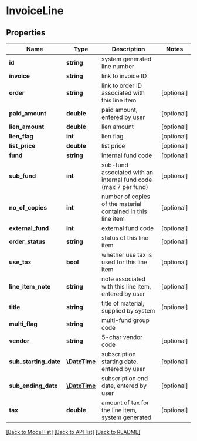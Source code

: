 # InvoiceLine

## Properties
Name | Type | Description | Notes
------------ | ------------- | ------------- | -------------
**id** | **string** | system generated line number | 
**invoice** | **string** | link to invoice ID | 
**order** | **string** | link to order ID associated with this line item | [optional] 
**paid_amount** | **double** | paid amount, entered by user | [optional] 
**lien_amount** | **double** | lien amount | [optional] 
**lien_flag** | **int** | lien flag | [optional] 
**list_price** | **double** | list price | [optional] 
**fund** | **string** | internal fund code | [optional] 
**sub_fund** | **int** | sub-fund associated with an internal fund code (max 7 per fund) | [optional] 
**no_of_copies** | **int** | number of copies of the material contained in this line item | [optional] 
**external_fund** | **int** | external fund code | [optional] 
**order_status** | **string** | status of this line item | [optional] 
**use_tax** | **bool** | whether use tax is used for this line item | [optional] 
**line_item_note** | **string** | note associated with this line item, entered by user | [optional] 
**title** | **string** | title of material, supplied by system | [optional] 
**multi_flag** | **string** | multi-fund group code | 
**vendor** | **string** | 5-char vendor code | [optional] 
**sub_starting_date** | [**\DateTime**](\DateTime.md) | subscription starting date, entered by user | [optional] 
**sub_ending_date** | [**\DateTime**](\DateTime.md) | subscription end date, entered by user | [optional] 
**tax** | **double** | amount of tax for the line item, system generated | [optional] 

[[Back to Model list]](../README.md#documentation-for-models) [[Back to API list]](../README.md#documentation-for-api-endpoints) [[Back to README]](../README.md)



